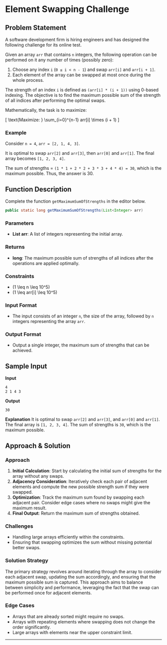 # Element Swapping Challenge

## Problem Statement

A software development firm is hiring engineers and has designed the following challenge for its online test.

Given an array `arr` that contains `n` integers, the following operation can be performed on it any number of times (possibly zero):

1. Choose any index `i` (`0 ≤ i < n - 1`) and swap `arr[i]` and `arr[i + 1]`.
2. Each element of the array can be swapped at most once during the whole process.

The strength of an index `i` is defined as `(arr[i] * (i + 1))` using 0-based indexing. The objective is to find the maximum possible sum of the strength of all indices after performing the optimal swaps.

Mathematically, the task is to maximize:

\[ \text{Maximize: } \sum_{i=0}^{n-1} arr[i] \times (i + 1) \]

### Example
Consider `n = 4`, `arr = [2, 1, 4, 3]`.

It is optimal to swap `arr[2]` and `arr[3]`, then `arr[0]` and `arr[1]`. The final array becomes `[1, 2, 3, 4]`.

The sum of strengths = `(1 * 1 + 2 * 2 + 3 * 3 + 4 * 4) = 30`, which is the maximum possible. Thus, the answer is 30.

## Function Description

Complete the function `getMaximumSumOfStrengths` in the editor below.

```java
public static long getMaximumSumOfStrengths(List<Integer> arr)
```

### Parameters
- **List<Integer> arr**: A list of integers representing the initial array.

### Returns
- **long**: The maximum possible sum of strengths of all indices after the operations are applied optimally.

### Constraints
- \(1 \leq n \leq 10^5\)
- \(1 \leq arr[i] \leq 10^5\)

### Input Format
- The input consists of an integer `n`, the size of the array, followed by `n` integers representing the array `arr`.

### Output Format
- Output a single integer, the maximum sum of strengths that can be achieved.

## Sample Input
**Input**
```
4
2 1 4 3
```

**Output**
```
30
```

**Explanation**
It is optimal to swap `arr[2]` and `arr[3]`, and `arr[0]` and `arr[1]`. The final array is `[1, 2, 3, 4]`. The sum of strengths is `30`, which is the maximum possible.

## Approach & Solution

### Approach
1. **Initial Calculation**: Start by calculating the initial sum of strengths for the array without any swaps.
2. **Adjacency Consideration**: Iteratively check each pair of adjacent elements and compute the new possible strength sum if they were swapped.
3. **Optimization**: Track the maximum sum found by swapping each adjacent pair. Consider edge cases where no swaps might give the maximum result.
4. **Final Output**: Return the maximum sum of strengths obtained.

### Challenges
- Handling large arrays efficiently within the constraints.
- Ensuring that swapping optimizes the sum without missing potential better swaps.

### Solution Strategy
The primary strategy revolves around iterating through the array to consider each adjacent swap, updating the sum accordingly, and ensuring that the maximum possible sum is captured. This approach aims to balance between simplicity and performance, leveraging the fact that the swap can be performed once for adjacent elements.

### Edge Cases
- Arrays that are already sorted might require no swaps.
- Arrays with repeating elements where swapping does not change the order significantly.
- Large arrays with elements near the upper constraint limit.

---

